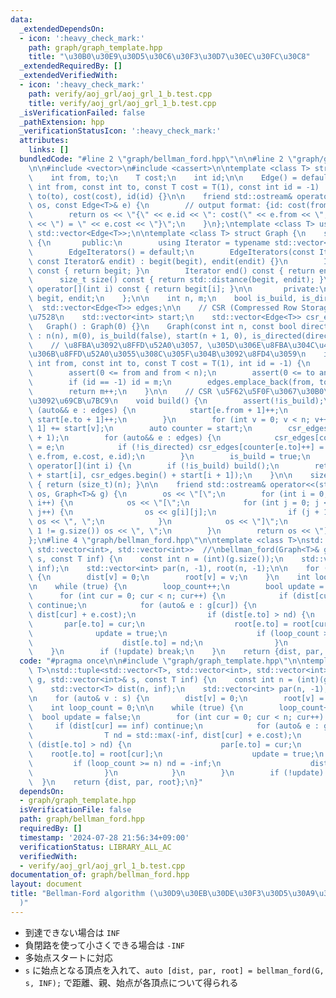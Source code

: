 ```yaml
---
data:
  _extendedDependsOn:
  - icon: ':heavy_check_mark:'
    path: graph/graph_template.hpp
    title: "\u30B0\u30E9\u30D5\u30C6\u30F3\u30D7\u30EC\u30FC\u30C8"
  _extendedRequiredBy: []
  _extendedVerifiedWith:
  - icon: ':heavy_check_mark:'
    path: verify/aoj_grl/aoj_grl_1_b.test.cpp
    title: verify/aoj_grl/aoj_grl_1_b.test.cpp
  _isVerificationFailed: false
  _pathExtension: hpp
  _verificationStatusIcon: ':heavy_check_mark:'
  attributes:
    links: []
  bundledCode: "#line 2 \"graph/bellman_ford.hpp\"\n\n#line 2 \"graph/graph_template.hpp\"\
    \n\n#include <vector>\n#include <cassert>\n\ntemplate <class T> struct Edge {\n\
    \    int from, to;\n    T cost;\n    int id;\n\n    Edge() = default;\n    Edge(const\
    \ int from, const int to, const T cost = T(1), const int id = -1) : from(from),\
    \ to(to), cost(cost), id(id) {}\n\n    friend std::ostream& operator<<(std::ostream&\
    \ os, const Edge<T>& e) {\n        // output format: {id: cost(from, to) = cost}\n\
    \        return os << \"{\" << e.id << \": cost(\" << e.from << \", \" << e.to\
    \ << \") = \" << e.cost << \"}\";\n    }\n};\ntemplate <class T> using Edges =\
    \ std::vector<Edge<T>>;\n\ntemplate <class T> struct Graph {\n    struct EdgeIterators\
    \ {\n       public:\n        using Iterator = typename std::vector<Edge<T>>::iterator;\n\
    \        EdgeIterators() = default;\n        EdgeIterators(const Iterator& begit,\
    \ const Iterator& endit) : begit(begit), endit(endit) {}\n        Iterator begin()\
    \ const { return begit; }\n        Iterator end() const { return endit; }\n  \
    \      size_t size() const { return std::distance(begit, endit); }\n        Edge<T>&\
    \ operator[](int i) const { return begit[i]; }\n\n       private:\n        Iterator\
    \ begit, endit;\n    };\n\n    int n, m;\n    bool is_build, is_directed;\n  \
    \  std::vector<Edge<T>> edges;\n\n    // CSR (Compressed Row Storage) \u5F62\u5F0F\
    \u7528\n    std::vector<int> start;\n    std::vector<Edge<T>> csr_edges;\n\n \
    \   Graph() : Graph(0) {}\n    Graph(const int n, const bool directed = false)\
    \ : n(n), m(0), is_build(false), start(n + 1, 0), is_directed(directed) {}\n\n\
    \    // \u8FBA\u3092\u8FFD\u52A0\u3057, \u305D\u306E\u8FBA\u304C\u4F55\u756A\u76EE\
    \u306B\u8FFD\u52A0\u3055\u308C\u305F\u304B\u3092\u8FD4\u3059\n    int add_edge(const\
    \ int from, const int to, const T cost = T(1), int id = -1) {\n        assert(!is_build);\n\
    \        assert(0 <= from and from < n);\n        assert(0 <= to and to < n);\n\
    \        if (id == -1) id = m;\n        edges.emplace_back(from, to, cost, id);\n\
    \        return m++;\n    }\n\n    // CSR \u5F62\u5F0F\u3067\u30B0\u30E9\u30D5\
    \u3092\u69CB\u7BC9\n    void build() {\n        assert(!is_build);\n        for\
    \ (auto&& e : edges) {\n            start[e.from + 1]++;\n            if (!is_directed)\
    \ start[e.to + 1]++;\n        }\n        for (int v = 0; v < n; v++) start[v +\
    \ 1] += start[v];\n        auto counter = start;\n        csr_edges.resize(start.back()\
    \ + 1);\n        for (auto&& e : edges) {\n            csr_edges[counter[e.from]++]\
    \ = e;\n            if (!is_directed) csr_edges[counter[e.to]++] = Edge(e.to,\
    \ e.from, e.cost, e.id);\n        }\n        is_build = true;\n    }\n\n    EdgeIterators\
    \ operator[](int i) {\n        if (!is_build) build();\n        return EdgeIterators(csr_edges.begin()\
    \ + start[i], csr_edges.begin() + start[i + 1]);\n    }\n\n    size_t size() const\
    \ { return (size_t)(n); }\n\n    friend std::ostream& operator<<(std::ostream&\
    \ os, Graph<T>& g) {\n        os << \"[\";\n        for (int i = 0; i < g.size();\
    \ i++) {\n            os << \"[\";\n            for (int j = 0; j < g[i].size();\
    \ j++) {\n                os << g[i][j];\n                if (j + 1 != g[i].size())\
    \ os << \", \";\n            }\n            os << \"]\";\n            if (i +\
    \ 1 != g.size()) os << \", \";\n        }\n        return os << \"]\";\n    }\n\
    };\n#line 4 \"graph/bellman_ford.hpp\"\n\ntemplate <class T>\nstd::tuple<std::vector<T>,\
    \ std::vector<int>, std::vector<int>>  //\nbellman_ford(Graph<T>& g, std::vector<int>&\
    \ s, const T inf) {\n    const int n = (int)(g.size());\n    std::vector<T> dist(n,\
    \ inf);\n    std::vector<int> par(n, -1), root(n, -1);\n\n    for (auto& v : s)\
    \ {\n        dist[v] = 0;\n        root[v] = v;\n    }\n    int loop_count = 0;\n\
    \n    while (true) {\n        loop_count++;\n        bool update = false;\n  \
    \      for (int cur = 0; cur < n; cur++) {\n            if (dist[cur] == inf)\
    \ continue;\n            for (auto& e : g[cur]) {\n                T nd = std::max(-inf,\
    \ dist[cur] + e.cost);\n                if (dist[e.to] > nd) {\n             \
    \       par[e.to] = cur;\n                    root[e.to] = root[cur];\n      \
    \              update = true;\n                    if (loop_count >= n) nd = -inf;\n\
    \                    dist[e.to] = nd;\n                }\n            }\n    \
    \    }\n        if (!update) break;\n    }\n    return {dist, par, root};\n}\n"
  code: "#pragma once\n\n#include \"graph/graph_template.hpp\"\n\ntemplate <class\
    \ T>\nstd::tuple<std::vector<T>, std::vector<int>, std::vector<int>>  //\nbellman_ford(Graph<T>&\
    \ g, std::vector<int>& s, const T inf) {\n    const int n = (int)(g.size());\n\
    \    std::vector<T> dist(n, inf);\n    std::vector<int> par(n, -1), root(n, -1);\n\
    \n    for (auto& v : s) {\n        dist[v] = 0;\n        root[v] = v;\n    }\n\
    \    int loop_count = 0;\n\n    while (true) {\n        loop_count++;\n      \
    \  bool update = false;\n        for (int cur = 0; cur < n; cur++) {\n       \
    \     if (dist[cur] == inf) continue;\n            for (auto& e : g[cur]) {\n\
    \                T nd = std::max(-inf, dist[cur] + e.cost);\n                if\
    \ (dist[e.to] > nd) {\n                    par[e.to] = cur;\n                \
    \    root[e.to] = root[cur];\n                    update = true;\n           \
    \         if (loop_count >= n) nd = -inf;\n                    dist[e.to] = nd;\n\
    \                }\n            }\n        }\n        if (!update) break;\n  \
    \  }\n    return {dist, par, root};\n}"
  dependsOn:
  - graph/graph_template.hpp
  isVerificationFile: false
  path: graph/bellman_ford.hpp
  requiredBy: []
  timestamp: '2024-07-28 21:56:34+09:00'
  verificationStatus: LIBRARY_ALL_AC
  verifiedWith:
  - verify/aoj_grl/aoj_grl_1_b.test.cpp
documentation_of: graph/bellman_ford.hpp
layout: document
title: "Bellman-Ford algorithm (\u30D9\u30EB\u30DE\u30F3\u30D5\u30A9\u30FC\u30C9\u6CD5\
  )"
---
```


- 到達できない場合は `INF`
- 負閉路を使って小さくできる場合は `-INF`
- 多始点スタートに対応
- `s` に始点となる頂点を入れて、`auto [dist, par, root] = bellman_ford(G, s, INF);` で距離、親、始点が各頂点について得られる

